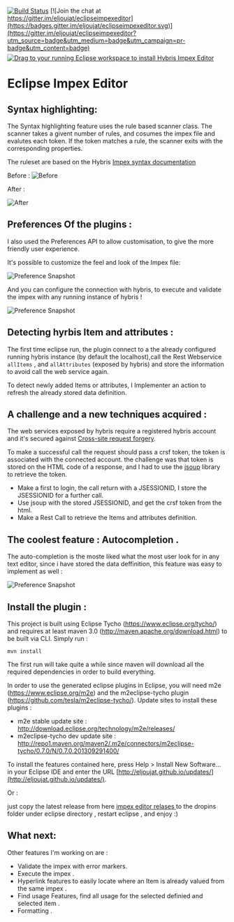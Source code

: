 [![Build Status](https://travis-ci.org/eljoujat/eclipseimpexeditor.svg?branch=master)](https://travis-ci.org/eljoujat/eclipseimpexeditor)
[![Join the chat at https://gitter.im/eljoujat/eclipseimpexeditor](https://badges.gitter.im/eljoujat/eclipseimpexeditor.svg)](https://gitter.im/eljoujat/eclipseimpexeditor?utm_source=badge&utm_medium=badge&utm_campaign=pr-badge&utm_content=badge)
<a href="http://marketplace.eclipse.org/marketplace-client-intro?mpc_install=2331084" class="drag" title="Drag to your running Eclipse workspace to install Hybris Impex Editor"><img src="http://marketplace.eclipse.org/sites/all/themes/solstice/_themes/solstice_marketplace/public/images/btn-install.png" alt="Drag to your running Eclipse workspace to install Hybris Impex Editor" style="position:relative;top:6px" /></a>


# Eclipse Impex Editor



## Syntax highlighting: 

The Syntax highlighting feature uses the rule based scanner class. The scanner takes a givent number of rules, and cosumes the impex file and evalutes each token. If the token matches a rule, the scanner exits with the corresponding properties. 

The ruleset are based on the Hybris [Impex syntax documentation](https://wiki.hybris.com/display/release5/ImpEx+Syntax)


Before : 
![Before](http://eljoujat.github.io/images/impex/avant.png)


After : 

![After](http://eljoujat.github.io/images/impex/after.png)


## Preferences Of the plugins : 

I also used the Preferences API to allow customisation, to give the more friendly user experience. 

It's possible to customize the feel and look of the Impex file:

![Preference Snapshot](http://eljoujat.github.io/images/impex/perferences_1.png) 

And you can configure the connection with hybris, to execute and validate the impex with any running instance of hybris !

![Preference Snapshot](http://eljoujat.github.io/images/impex/perferences_2.png) 



## Detecting hyrbis Item and attributes : 

The first time eclipse run, the plugin connect to a the already configured running hybris instance (by default the localhost),call the Rest Webservice `allItems` , and `allAttributes` (exposed by hybris) and store the information to avoid call the web service again. 

To detect newly added Items or attributes, I Implementer an action to refresh the already stored data definition. 

## A challenge and a new techniques acquired :  

The web services exposed by hybris require a registered hybris account and it's secured against [Cross-site request forgery](http://en.wikipedia.org/wiki/Cross-site_request_forgery).

To make a successful call the request should pass a crsf token, the token is associated with the connected account. the challenge was that token is stored on the HTML code of a response, and I had to use the [jsoup](http://jsoup.org/) library to retrieve the token. 

- Make a first to login, the call return with a JSESSIONID, I store the JSESSIONID for a further call. 
- Use jsoup with the stored JSESSIONID, and get the crsf token from the html.
- Make a Rest Call to retrieve the Items and attributes definition.

## The coolest feature : Autocompletion .
The auto-completion is the moste liked what the most user look for in any text editor, since i have stored the data deffinition, this feature was easy to implement as well : 

![Preference Snapshot](http://eljoujat.github.io/images/impex/autosuggest.png) 


## Install the plugin : 

This project is built using Eclipse Tycho (https://www.eclipse.org/tycho/) and requires at least maven 3.0 (http://maven.apache.org/download.html) to be built via CLI. 
Simply run :

    mvn install

The first run will take quite a while since maven will download all the required dependencies in order to build everything.

In order to use the generated eclipse plugins in Eclipse, you will need m2e (https://www.eclipse.org/m2e) 
and the m2eclipse-tycho plugin (https://github.com/tesla/m2eclipse-tycho/). Update sites to install these plugins : 

* m2e stable update site : http://download.eclipse.org/technology/m2e/releases/
* m2eclipse-tycho dev update site : http://repo1.maven.org/maven2/.m2e/connectors/m2eclipse-tycho/0.7.0/N/0.7.0.201309291400/


To install the features contained here, press Help > Install New Software… in your Eclipse IDE and enter the URL [http://eljoujat.github.io/updates/](http://eljoujat.github.io/updates/).

Or : 

just copy the latest release  from here [impex editor relases ](https://github.com/eljoujat/eclipseimpexeditor/releases) to the dropins folder under eclipse directory , restart eclipse , and enjoy :) 


## What next: 

Other features I'm working on are : 

- Validate the impex with error markers.
- Execute the impex .
- Hyperlink features to easily locate where an Item is already valued from the same impex .
- Find usage Features, find all usage for the selected definied and selected item . 
- Formatting .






